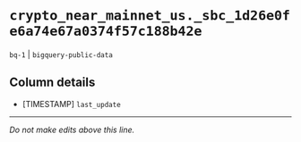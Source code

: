 # `crypto_near_mainnet_us._sbc_1d26e0fe6a74e67a0374f57c188b42e`
`bq-1` | `bigquery-public-data`

## Column details
* [TIMESTAMP] `last_update`

-------------------------------------------------------------------------------
*Do not make edits above this line.*
